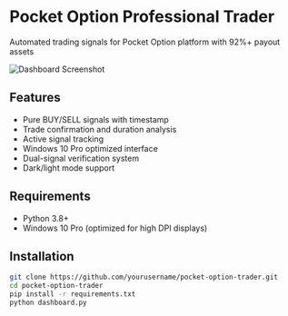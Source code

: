 # Pocket Option Professional Trader

Automated trading signals for Pocket Option platform with 92%+ payout assets

![Dashboard Screenshot](screenshot.png)

## Features
- Pure BUY/SELL signals with timestamp
- Trade confirmation and duration analysis
- Active signal tracking
- Windows 10 Pro optimized interface
- Dual-signal verification system
- Dark/light mode support

## Requirements
- Python 3.8+
- Windows 10 Pro (optimized for high DPI displays)

## Installation
```bash
git clone https://github.com/yourusername/pocket-option-trader.git
cd pocket-option-trader
pip install -r requirements.txt
python dashboard.py
